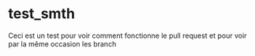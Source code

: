 # test_smth
Ceci est un test pour voir comment fonctionne le pull request et pour voir par la même occasion les branch